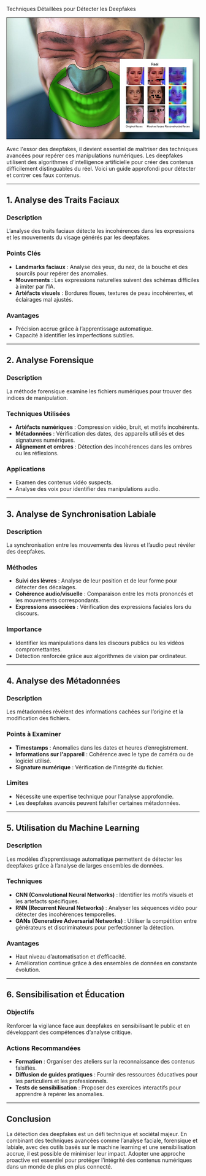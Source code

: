Techniques Détaillées pour Détecter les Deepfakes

<div align="center">
  <img src="../components/deepfake.jpg" alt="Illustration de Deepfake" title="Illustration de Deepfake">
</div>

Avec l'essor des deepfakes, il devient essentiel de maîtriser des techniques avancées pour repérer ces manipulations numériques. Les deepfakes utilisent des algorithmes d'intelligence artificielle pour créer des contenus difficilement distinguables du réel. Voici un guide approfondi pour détecter et contrer ces faux contenus.

---

## 1. Analyse des Traits Faciaux

### Description
L’analyse des traits faciaux détecte les incohérences dans les expressions et les mouvements du visage générés par les deepfakes.

### Points Clés
- **Landmarks faciaux** : Analyse des yeux, du nez, de la bouche et des sourcils pour repérer des anomalies.
- **Mouvements** : Les expressions naturelles suivent des schémas difficiles à imiter par l’IA.
- **Artéfacts visuels** : Bordures floues, textures de peau incohérentes, et éclairages mal ajustés.

### Avantages
- Précision accrue grâce à l’apprentissage automatique.
- Capacité à identifier les imperfections subtiles.

---

## 2. Analyse Forensique

### Description
La méthode forensique examine les fichiers numériques pour trouver des indices de manipulation.

### Techniques Utilisées
- **Artéfacts numériques** : Compression vidéo, bruit, et motifs incohérents.
- **Métadonnées** : Vérification des dates, des appareils utilisés et des signatures numériques.
- **Alignement et ombres** : Détection des incohérences dans les ombres ou les réflexions.

### Applications
- Examen des contenus vidéo suspects.
- Analyse des voix pour identifier des manipulations audio.

---

## 3. Analyse de Synchronisation Labiale

### Description
La synchronisation entre les mouvements des lèvres et l’audio peut révéler des deepfakes.

### Méthodes
- **Suivi des lèvres** : Analyse de leur position et de leur forme pour détecter des décalages.
- **Cohérence audio/visuelle** : Comparaison entre les mots prononcés et les mouvements correspondants.
- **Expressions associées** : Vérification des expressions faciales lors du discours.

### Importance
- Identifier les manipulations dans les discours publics ou les vidéos compromettantes.
- Détection renforcée grâce aux algorithmes de vision par ordinateur.

---

## 4. Analyse des Métadonnées

### Description
Les métadonnées révèlent des informations cachées sur l’origine et la modification des fichiers.

### Points à Examiner
- **Timestamps** : Anomalies dans les dates et heures d’enregistrement.
- **Informations sur l'appareil** : Cohérence avec le type de caméra ou de logiciel utilisé.
- **Signature numérique** : Vérification de l'intégrité du fichier.

### Limites
- Nécessite une expertise technique pour l’analyse approfondie.
- Les deepfakes avancés peuvent falsifier certaines métadonnées.

---

## 5. Utilisation du Machine Learning

### Description
Les modèles d’apprentissage automatique permettent de détecter les deepfakes grâce à l’analyse de larges ensembles de données.

### Techniques
- **CNN (Convolutional Neural Networks)** : Identifier les motifs visuels et les artefacts spécifiques.
- **RNN (Recurrent Neural Networks)** : Analyser les séquences vidéo pour détecter des incohérences temporelles.
- **GANs (Generative Adversarial Networks)** : Utiliser la compétition entre générateurs et discriminateurs pour perfectionner la détection.

### Avantages
- Haut niveau d’automatisation et d’efficacité.
- Amélioration continue grâce à des ensembles de données en constante évolution.

---

## 6. Sensibilisation et Éducation

### Objectifs
Renforcer la vigilance face aux deepfakes en sensibilisant le public et en développant des compétences d’analyse critique.

### Actions Recommandées
- **Formation** : Organiser des ateliers sur la reconnaissance des contenus falsifiés.
- **Diffusion de guides pratiques** : Fournir des ressources éducatives pour les particuliers et les professionnels.
- **Tests de sensibilisation** : Proposer des exercices interactifs pour apprendre à repérer les anomalies.

---

## Conclusion

La détection des deepfakes est un défi technique et sociétal majeur. En combinant des techniques avancées comme l’analyse faciale, forensique et labiale, avec des outils basés sur le machine learning et une sensibilisation accrue, il est possible de minimiser leur impact. Adopter une approche proactive est essentiel pour protéger l’intégrité des contenus numériques dans un monde de plus en plus connecté.
